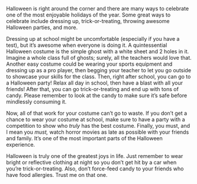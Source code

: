 

Halloween is right around the corner and there are many ways to
celebrate one of the most enjoyable holidays of the year. Some great
ways to celebrate include dressing up, trick-or-treating, throwing
awesome Halloween parties, and more.

Dressing up at school might be uncomfortable (especially if you have a
test), but it’s awesome when everyone is doing it. A quintessential
Halloween costume is the simple ghost with a white sheet and 2 holes in
it. Imagine a whole class full of ghosts; surely, all the teachers would
love that. Another easy costume could be wearing your sports equipment
and dressing up as a pro player, then begging your teacher to let you go
outside to showcase your skills for the class. Then, right after school,
you can go to a Halloween party! Relax all day in school, then have a
blast with all your friends! After that, you can go trick-or-treating
and end up with tons of candy. Please remember to look at the candy to
make sure it’s safe before mindlessly consuming it.

Now, all of that work for your costume can’t go to waste. If you don’t
get a chance to wear your costume at school, make sure to have a party
with a competition to show who *truly* has the best costume. Finally,
you must, and I mean you *must,* watch horror movies as late as possible
with your friends and family. It’s one of the most important parts of
the Halloween experience.

Halloween is truly one of the greatest joys in life. Just remember to
wear bright or reflective clothing at night so you don’t get hit by a
car when you’re trick-or-treating. Also, don’t force-feed candy to your
friends who have food allergies. Trust me on that one.
